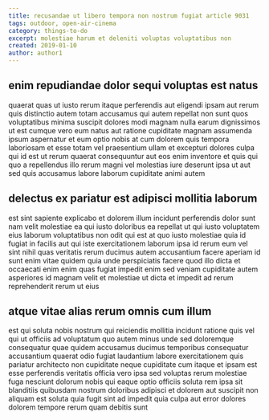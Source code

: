 ```yaml
---
title: recusandae ut libero tempora non nostrum fugiat article 9031
tags: outdoor, open-air-cinema
category: things-to-do
excerpt: molestiae harum et deleniti voluptas voluptatibus non
created: 2019-01-10
author: author1
---
```


## enim repudiandae dolor sequi voluptas est natus

quaerat quas ut iusto rerum itaque perferendis aut eligendi ipsam aut rerum quis distinctio autem totam accusamus qui autem repellat non sunt quos voluptatibus minima suscipit dolores modi magnam nulla earum dignissimos ut est cumque vero eum natus aut ratione cupiditate magnam assumenda ipsum aspernatur et eum optio nobis at cum dolorem quis tempora laboriosam et esse totam vel praesentium ullam et excepturi dolores culpa qui id est ut rerum quaerat consequuntur aut eos enim inventore et quis qui quo a repellendus illo rerum magni vel molestias iure deserunt ipsa ut aut sed quis accusamus labore laborum cupiditate animi autem

## delectus ex pariatur est adipisci mollitia laborum

est sint sapiente explicabo et dolorem illum incidunt perferendis dolor sunt nam velit molestiae ea qui iusto doloribus ea repellat ut qui iusto voluptatem eius laborum voluptatibus non odit qui est at quo iusto molestiae quia id fugiat in facilis aut qui iste exercitationem laborum ipsa id rerum eum vel sint nihil quas veritatis rerum ducimus autem accusantium facere aperiam id sunt enim vitae quidem quia unde perspiciatis facere quod illo dicta et occaecati enim enim quas fugiat impedit enim sed veniam cupiditate autem asperiores id magnam velit et molestiae ut dicta et impedit ad rerum reprehenderit rerum ut eius

## atque vitae alias rerum omnis cum illum

est qui soluta nobis nostrum qui reiciendis mollitia incidunt ratione quis vel qui ut officiis ad voluptatum quo autem minus unde sed doloremque consequatur quae quidem accusamus ducimus temporibus consequatur accusantium quaerat odio fugiat laudantium labore exercitationem quis pariatur architecto non cupiditate neque cupiditate cum itaque et ipsam est esse perferendis veritatis officia vero ipsa sed voluptas rerum molestiae fuga nesciunt dolorum nobis qui eaque optio officiis soluta rem ipsa sit blanditiis quibusdam nostrum doloribus adipisci et dolorem aut suscipit non aliquam est soluta quia fugit sint ad impedit quia culpa aut error dolores dolorem tempore rerum quam debitis sunt
